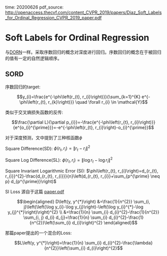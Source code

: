 time: 20200626
pdf_source: http://openaccess.thecvf.com/content_CVPR_2019/papers/Diaz_Soft_Labels_for_Ordinal_Regression_CVPR_2019_paper.pdf

# Soft Labels for Ordinal Regression

与[DORN](dorn.md)一样。采取序数回归的概念对深度进行回归。序数回归的概念在于被回归的值有一定的自然逻辑顺序。


## SORD

序数回归的target:

$$y_{i}=\frac{e^{-\phi\left(r_{t}, r_{i}\right)}}{\sum_{k=1}^{K} e^{-\phi\left(r_{t}, r_{k}\right)}} \quad \forall r_{i} \in \mathcal{Y}$$

类似于交叉熵损失函数的反传:

$$\frac{\partial L}{\partial p_{i}}=-\frac{e^{-\phi\left(r_{t}, r_{i}\right)}}{e^{o_{i}^{\prime}}}=-e^{-\phi\left(r_{t}, r_{i}\right)-o_{i}^{\prime}}$$

对于深度预测，文中提到了三种核函数$\phi$

Square Difference(SD): $\phi\left(r_{t}, r_{i}\right)=\left\|r_{t}-r_{i}\right\|^{2}$

Square Log Difference(SL): $\phi\left(r_{t}, r_{i}\right)=\left\|\log r_{t}-\log r_{i}\right\|^{2}$

Square Invariant Logarithmic Error (SI): $\phi\left(r_{t}, r_{i}\right)=d_{r_{t}, r_{i}}^{2}-\frac{d_{r_{t}, r_{i}}}{n}\left(d_{r_{t}, r_{i}}+\sum_{p^{\prime} \neq p} d_{p^{\prime}}\right)$

SI Loss 源自于这篇 [paper.pdf](https://arxiv.org/pdf/1406.2283.pdf)

$$\begin{aligned}
D\left(y, y^{*}\right) &=\frac{1}{n^{2}} \sum_{i, j}\left(\left(\log y_{i}-\log y_{j}\right)-\left(\log y_{i}^{*}-\log y_{j}^{*}\right)\right)^{2} \\
&=\frac{1}{n} \sum_{i} d_{i}^{2}-\frac{1}{n^{2}} \sum_{i, j} d_{i} d_{j}=\frac{1}{n} \sum_{i} d_{i}^{2}-\frac{1}{n^{2}}\left(\sum_{i} d_{i}\right)^{2}
\end{aligned}$$

那篇paper提出的一个混合的Loss:

$$L\left(y, y^{*}\right)=\frac{1}{n} \sum_{i} d_{i}^{2}-\frac{\lambda}{n^{2}}\left(\sum_{i} d_{i}\right)^{2}$$
